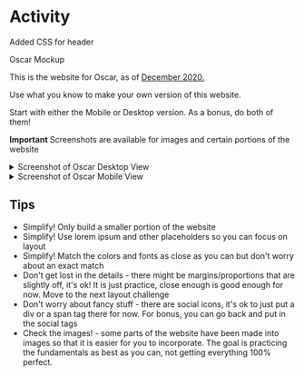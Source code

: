 # Activity

Added CSS for header

Oscar Mockup

This is the website for Oscar, as of [December 2020.](https://www.hioscar.com/)

Use what you know to make your own version of this website.

Start with either the Mobile or Desktop version. As a bonus, do both of them!

**Important** Screenshots are available for images and certain portions of the website

<details>
  <summary>Screenshot of Oscar Desktop View</summary>

![](./assets/www.hioscar.com_desktop.png)


</details>


<details>
  <summary>Screenshot of Oscar Mobile View</summary>

![](./assets/www.hioscar.com_mobile.png)


</details>



## Tips

- Simplify! Only build a smaller portion of the website
- Simplify! Use lorem ipsum and other placeholders so you can focus on layout
- Simplify! Match the colors and fonts as close as you can but don't worry about an exact match
- Don't get lost in the details - there might be margins/proportions that are slightly off, it's ok! It is just practice, close enough is good enough for now. Move to the next layout challenge
- Don't worry about fancy stuff - there are social icons, it's ok to just put a div or a span tag there for now. For bonus, you can go back and put in the social tags
- Check the images! - some parts of the website have been made into images so that it is easier for you to incorporate. The goal is practicing the fundamentals as best as you can, not getting everything 100% perfect.

